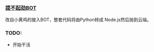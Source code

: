 ### [提不起劲BOT](http://www.renren.com/506345272)

改自小黄鸡的接入BOT，整套代码将由Python转成 Node.js然后抛到云端。

### TODO:

* 开始干活